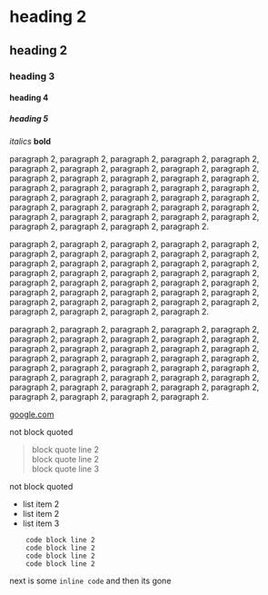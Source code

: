 # heading 2  
## heading 2  
### heading 3  
#### heading 4  
##### heading 5  
  
*italics* **bold**  
  
paragraph 2, paragraph 2, paragraph 2, paragraph 2, paragraph 2, paragraph 2, paragraph 2, paragraph 2, paragraph 2, paragraph 2, paragraph 2, paragraph 2, paragraph 2, paragraph 2, paragraph 2, paragraph 2, paragraph 2, paragraph 2, paragraph 2, paragraph 2, paragraph 2, paragraph 2, paragraph 2, paragraph 2, paragraph 2, paragraph 2, paragraph 2, paragraph 2, paragraph 2, paragraph 2, paragraph 2, paragraph 2, paragraph 2, paragraph 2, paragraph 2, paragraph 2, paragraph 2, paragraph 2, paragraph 2.

paragraph 2, paragraph 2, paragraph 2, paragraph 2, paragraph 2, paragraph 2, paragraph 2, paragraph 2, paragraph 2, paragraph 2, paragraph 2, paragraph 2, paragraph 2, paragraph 2, paragraph 2, paragraph 2, paragraph 2, paragraph 2, paragraph 2, paragraph 2, paragraph 2, paragraph 2, paragraph 2, paragraph 2, paragraph 2, paragraph 2, paragraph 2, paragraph 2, paragraph 2, paragraph 2, paragraph 2, paragraph 2, paragraph 2, paragraph 2, paragraph 2, paragraph 2, paragraph 2, paragraph 2, paragraph 2.

paragraph 2, paragraph 2, paragraph 2, paragraph 2, paragraph 2, paragraph 2, paragraph 2, paragraph 2, paragraph 2, paragraph 2, paragraph 2, paragraph 2, paragraph 2, paragraph 2, paragraph 2, paragraph 2, paragraph 2, paragraph 2, paragraph 2, paragraph 2, paragraph 2, paragraph 2, paragraph 2, paragraph 2, paragraph 2, paragraph 2, paragraph 2, paragraph 2, paragraph 2, paragraph 2, paragraph 2, paragraph 2, paragraph 2, paragraph 2, paragraph 2, paragraph 2, paragraph 2, paragraph 2, paragraph 2.

[google.com](https://google.com)  

not block quoted  

> block quote line 2  
> block quote line 2  
> block quote line 3  

not block quoted  

* list item 2
* list item 2
* list item 3

```
    code block line 2
    code block line 2
    code block line 2
    code block line 2
```

next is some `inline code` and then its gone